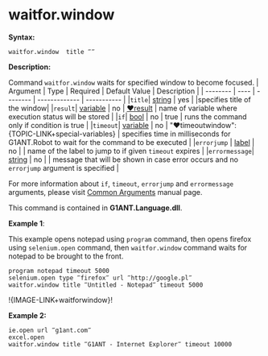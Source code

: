 # waitfor.window

**Syntax:**

```G1ANT
waitfor.window  title ‴‴

```

**Description:**

Command `waitfor.window` waits for specified window to become focused.
| Argument | Type | Required | Default Value | Description |
| -------- | ---- | -------- | ------------- | ----------- |
|`title`| [string](https://github.com/G1ANT-Robot/G1ANT.Manual/blob/master/G1ANT-Language/Structures/bool.md) | yes |  |specifies title of the window|
|`result`| [variable](https://github.com/G1ANT-Robot/G1ANT.Manual/blob/master/G1ANT-Language/Special-Characters/variable.md) | no |  [♥result](https://github.com/G1ANT-Robot/G1ANT.Manual/blob/master/G1ANT-Language/Common-Arguments.md)  | name of variable where execution status will be stored |
|`if`| [bool](https://github.com/G1ANT-Robot/G1ANT.Manual/blob/master/G1ANT-Language/Structures/bool.md) | no | true | runs the command only if condition is true |
|`timeout`| [variable](https://github.com/G1ANT-Robot/G1ANT.Manual/blob/master/G1ANT-Language/Special-Characters/variable.md) | no | "♥timeoutwindow":{TOPIC-LINK+special-variables} | specifies time in milliseconds for G1ANT.Robot to wait for the command to be executed |
|`errorjump` | [label](https://github.com/G1ANT-Robot/G1ANT.Manual/blob/master/G1ANT-Language/Structures/bool.md) | no | | name of the label to jump to if given `timeout` expires |
|`errormessage`| [string](https://github.com/G1ANT-Robot/G1ANT.Manual/blob/master/G1ANT-Language/Structures/bool.md) | no |  | message that will be shown in case error occurs and no `errorjump` argument is specified |

For more information about `if`, `timeout`, `errorjump` and `errormessage` arguments, please visit [Common Arguments](https://github.com/G1ANT-Robot/G1ANT.Manual/blob/master/G1ANT-Language/Common-Arguments.md)  manual page.

This command is contained in **G1ANT.Language.dll**.

**Example 1**: 

This example opens notepad using `program` command, then opens firefox using `selenium.open` command, then `waitfor.window` command waits for notepad to be brought to the front. 

```G1ANT
program notepad timeout 5000
selenium.open type ‴firefox‴ url ‴http://google.pl‴
waitfor.window title ‴Untitled - Notepad‴ timeout 5000 

```

 !{IMAGE-LINK+waitforwindow}! 

**Example 2:**

```G1ANT
ie.open url ‴g1ant.com‴
excel.open
waitfor.window title ‴G1ANT - Internet Explorer‴ timeout 10000

```